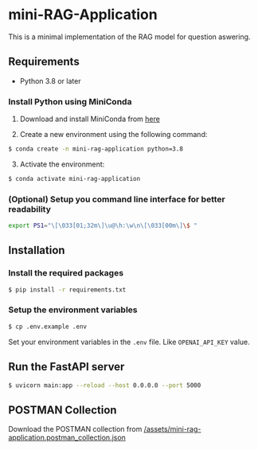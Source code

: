 # mini-RAG-Application

This is a minimal implementation of the RAG model for question aswering.

## Requirements

- Python 3.8 or later

### Install Python using MiniConda

1. Download and install MiniConda from [here](https://docs.anaconda.com/free/miniconda/#quick-command-line-install)

2. Create a new environment using the following command:

```bash
$ conda create -n mini-rag-application python=3.8
```

3. Activate the environment:

```bash
$ conda activate mini-rag-application
```

### (Optional) Setup you command line interface for better readability

```bash
export PS1="\[\033[01;32m\]\u@\h:\w\n\[\033[00m\]\$ "
```

## Installation

### Install the required packages

```bash
$ pip install -r requirements.txt
```

### Setup the environment variables

```bash
$ cp .env.example .env
```

Set your environment variables in the `.env` file. Like `OPENAI_API_KEY` value.

## Run the FastAPI server

```bash
$ uvicorn main:app --reload --host 0.0.0.0 --port 5000
```

## POSTMAN Collection

Download the POSTMAN collection from [/assets/mini-rag-application.postman_collection.json](/assets/mini-rag-application.postman_collection.json)
